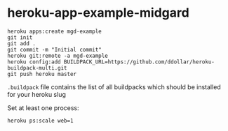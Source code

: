heroku-app-example-midgard
==========================

    heroku apps:create mgd-example
    git init
    git add .
    git commit -m "Initial commit"
    heroku git:remote -a mgd-example
    heroku config:add BUILDPACK_URL=https://github.com/ddollar/heroku-buildpack-multi.git
    git push heroku master

`.buildpack` file contains the list of all buildpacks which should be installed for your heroku slug 

Set at least one process:

    heroku ps:scale web=1
